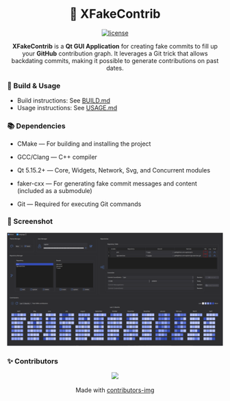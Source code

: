<h1 align="center">
  🚀 XFakeContrib
</h1>

<p align="center">
  <a href="https://github.com/xaprier/XFakeContrib/blob/main/LICENSE" target="blank">
    <img src="https://img.shields.io/github/license/xaprier/XFakeContrib" alt="license" />
  </a>
</p>

<p align="center">
  <b>XFakeContrib</b> is a <b>Qt GUI Application</b> for creating fake commits to fill up your <b>GitHub</b> contribution graph. It leverages a Git trick that allows backdating commits, making it possible to generate contributions on past dates.
</p>

### 📖 Build & Usage

- Build instructions: See [BUILD.md](https://github.com/xaprier/XFakeContrib/blob/main/BUILD.md)
- Usage instructions: See [USAGE.md](https://github.com/xaprier/XFakeContrib/blob/main/USAGE.md)

### 📚 Dependencies

- CMake — For building and installing the project

- GCC/Clang — C++ compiler

- Qt 5.15.2+ — Core, Widgets, Network, Svg, and Concurrent modules

- faker-cxx — For generating fake commit messages and content (included as a submodule)

- Git — Required for executing Git commands

### 📸 Screenshot 

![MainWindow UI](https://raw.githubusercontent.com/xaprier/XFakeContrib/refs/heads/main/screenshot/UI.png)

### ✨ Contributors
<p align="center">
  <p align="center">
    <a href="https://github.com/xaprier/XFakeContrib/graphs/contributors">
      <img src="https://contrib.rocks/image?repo=xaprier/XFakeContrib" />
    </a>
  </p>
  <p align="center">
    Made with <a href="https://contrib.rocks">contributors-img</a>
  </p>
</p>
